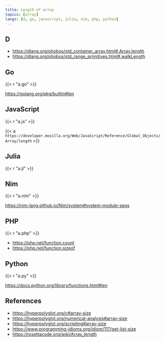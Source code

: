 ```yaml
---
title: Length of array
topics: [array]
langs: [d, go, javascript, julia, nim, php, python]
---
```


## D

- <https://dlang.org/phobos/std_container_array.html#.Array.length>
- <https://dlang.org/phobos/std_range_primitives.html#.walkLength>

## Go

{{< r "a.go" >}}

<https://golang.org/pkg/builtin#len>

## JavaScript

{{< r "a.js" >}}

{{< a `https://developer.mozilla.org/Web/JavaScript/Reference/Global_Objects/
Array/length` >}}

## Julia

{{< r "a.jl" >}}

## Nim

{{< r "a.nim" >}}

<https://nim-lang.github.io/Nim/system#system-module-seqs>

## PHP

{{< r "a.php" >}}

- <https://php.net/function.count>
- <https://php.net/function.sizeof>

## Python

{{< r "a.py" >}}

<https://docs.python.org/library/functions.html#len>

## References

- <https://hyperpolyglot.org/c#array-size>
- <https://hyperpolyglot.org/numerical-analysis#array-size>
- <https://hyperpolyglot.org/scripting#array-size>
- <https://www.programming-idioms.org/idiom/117/get-list-size>
- <https://rosettacode.org/wiki/Array_length>
